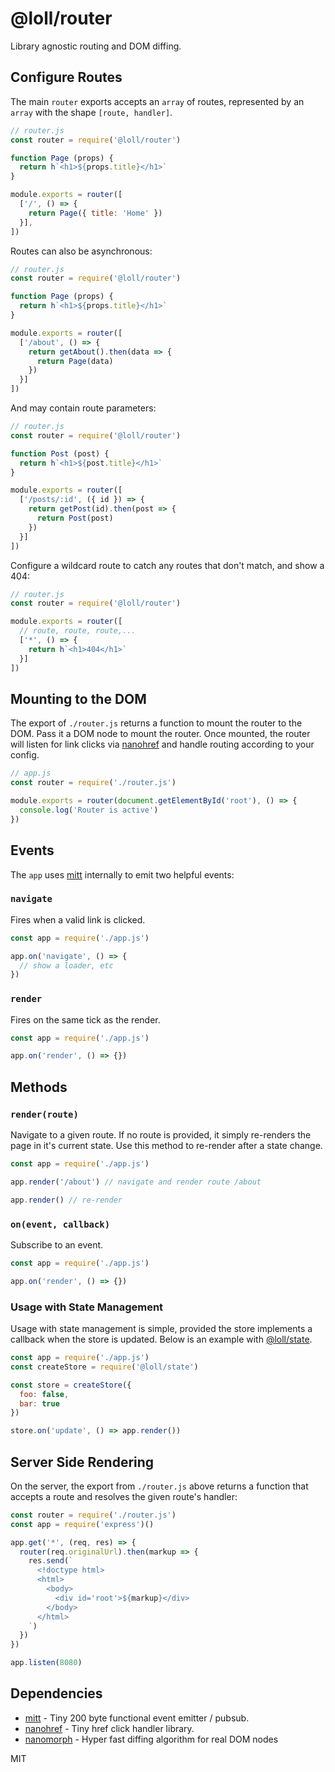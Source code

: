 # @loll/router
Library agnostic routing and DOM diffing.

## Configure Routes
The main `router` exports accepts an `array` of routes, represented by an `array` with the shape `[route, handler]`.
```javascript
// router.js
const router = require('@loll/router')

function Page (props) {
  return h`<h1>${props.title}</h1>`
}

module.exports = router([
  ['/', () => {
    return Page({ title: 'Home' })
  }],
])
```
Routes can also be asynchronous:
```javascript
// router.js
const router = require('@loll/router')

function Page (props) {
  return h`<h1>${props.title}</h1>`
}

module.exports = router([
  ['/about', () => {
    return getAbout().then(data => {
      return Page(data)
    })
  }]
])
```
And may contain route parameters:
```javascript
// router.js
const router = require('@loll/router')

function Post (post) {
  return h`<h1>${post.title}</h1>`
}

module.exports = router([
  ['/posts/:id', ({ id }) => {
    return getPost(id).then(post => {
      return Post(post)
    })
  }]
])
```
Configure a wildcard route to catch any routes that don't match, and show a 404:
```javascript
// router.js
const router = require('@loll/router')

module.exports = router([
  // route, route, route,...
  ['*', () => {
    return h`<h1>404</h1>`
  }]
])
```

## Mounting to the DOM
The export of `./router.js` returns a function to mount the router to the DOM. Pass it a DOM node to mount the router. Once mounted, the router will listen for link clicks via [nanohref](https://github.com/choojs/nanohref) and handle routing according to your config.
```javascript
// app.js
const router = require('./router.js')

module.exports = router(document.getElementById('root'), () => {
  console.log('Router is active')
})
```
## Events
The `app` uses [mitt](https://github.com/developit/mitt) internally to emit two helpful events:
### `navigate`
Fires when a valid link is clicked.
```javascript
const app = require('./app.js')

app.on('navigate', () => {
  // show a loader, etc
})
```
### `render`
Fires on the same tick as the render.
```javascript
const app = require('./app.js')

app.on('render', () => {})
```

## Methods
### `render(route)`
Navigate to a given route. If no route is provided, it simply re-renders the page in it's current state. Use this method to re-render after a state change.
```javascript
const app = require('./app.js')

app.render('/about') // navigate and render route /about

app.render() // re-render
```
### `on(event, callback)`
Subscribe to an event.
```javascript
const app = require('./app.js')

app.on('render', () => {})
```

### Usage with State Management
Usage with state management is simple, provided the store implements a callback when the store is updated. Below is an example with [@loll/state](https://github.com/estrattonbailey/loll/tree/master/packages/loll-state).
```javascript
const app = require('./app.js')
const createStore = require('@loll/state')

const store = createStore({
  foo: false,
  bar: true
})

store.on('update', () => app.render())
```

## Server Side Rendering
On the server, the export from `./router.js` above returns a function that accepts a route and resolves the given route's handler:
```javascript
const router = require('./router.js')
const app = require('express')()

app.get('*', (req, res) => {
  router(req.originalUrl).then(markup => {
    res.send(`
      <!doctype html>
      <html>
        <body>
          <div id='root'>${markup}</div>
        </body>
      </html>
    `)
  })
})

app.listen(8080)
```

## Dependencies
- [mitt](https://github.com/developit/mitt) - Tiny 200 byte functional event emitter / pubsub.
- [nanohref](https://github.com/choojs/nanohref) - Tiny href click handler library.
- [nanomorph](https://github.com/choojs/nanomorph) - Hyper fast diffing algorithm for real DOM nodes 

MIT
